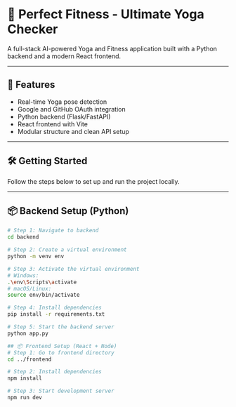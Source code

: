 # 🧘 Perfect Fitness - Ultimate Yoga Checker

A full-stack AI-powered Yoga and Fitness application built with a Python backend and a modern React frontend.

---

## 🚀 Features

- Real-time Yoga pose detection
- Google and GitHub OAuth integration
- Python backend (Flask/FastAPI)
- React frontend with Vite
- Modular structure and clean API setup

---

## 🛠️ Getting Started

Follow the steps below to set up and run the project locally.

---

## 📦 Backend Setup (Python)

```bash
# Step 1: Navigate to backend
cd backend

# Step 2: Create a virtual environment
python -m venv env

# Step 3: Activate the virtual environment
# Windows:
.\env\Scripts\activate
# macOS/Linux:
source env/bin/activate

# Step 4: Install dependencies
pip install -r requirements.txt

# Step 5: Start the backend server
python app.py

## 📦 Frontend Setup (React + Node)
# Step 1: Go to frontend directory
cd ../frontend

# Step 2: Install dependencies
npm install

# Step 3: Start development server
npm run dev


